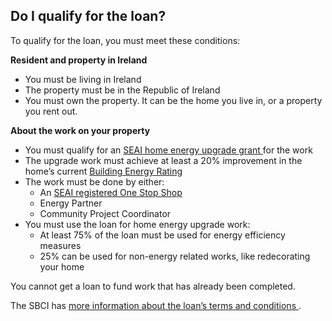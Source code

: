 ##  Do I qualify for the loan?

To qualify for the loan, you must meet these conditions:

**Resident and property in Ireland**

  * You must be living in Ireland 
  * The property must be in the Republic of Ireland 
  * You must own the property. It can be the home you live in, or a property you rent out. 

**About the work on your property**

  * You must qualify for an [ SEAI home energy upgrade grant ](https://www.seai.ie/grants/home-energy-grants/home-energy-upgrade-loan/) for the work 
  * The upgrade work must achieve at least a 20% improvement in the home’s current [ Building Energy Rating ](https://www.citizensinformation.ie/en/housing/owning-a-home/home-owners/getting-a-building-energy-rating-for-your-home/#18aa8e)
  * The work must be done by either: 
    * An [ SEAI registered One Stop Shop ](https://www.seai.ie/grants/home-energy-grants/one-stop-shop/)
    * Energy Partner 
    * Community Project Coordinator 
  * You must use the loan for home energy upgrade work: 
    * At least 75% of the loan must be used for energy efficiency measures 
    * 25% can be used for non-energy related works, like redecorating your home 

You cannot get a loan to fund work that has already been completed.

The SBCI has [ more information about the loan’s terms and conditions
](https://sbci.gov.ie/products/home-energy-upgrade-loan-scheme) .
